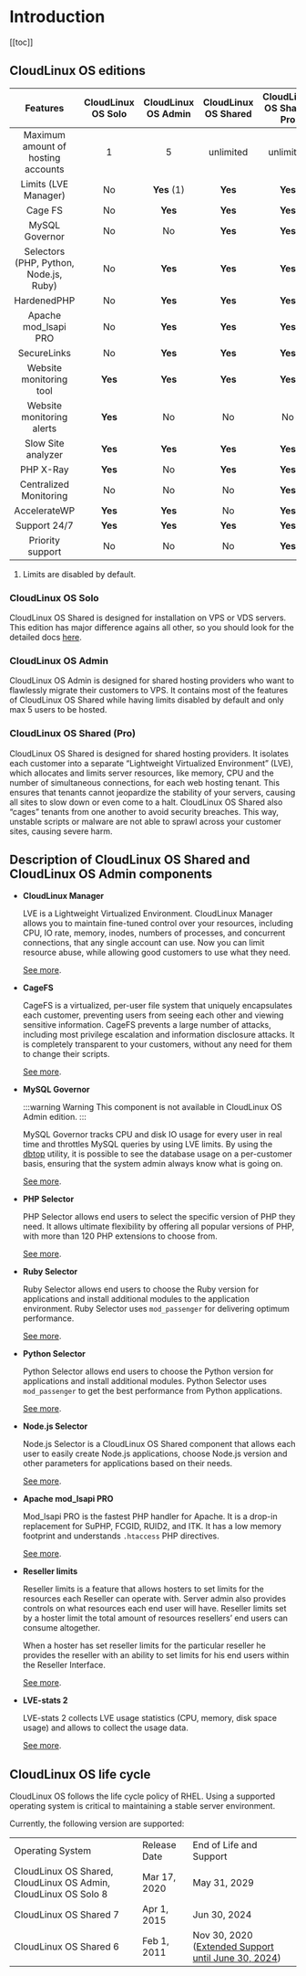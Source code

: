 # Introduction

[[toc]]

## CloudLinux OS editions

|**Features**|**CloudLinux OS Solo**|**CloudLinux OS Admin**|**CloudLinux OS Shared**|**CloudLinux OS Shared Pro**|
|:-:|:-:|:-:|:-:|:-:|
|Maximum amount of hosting accounts|1|5|unlimited|unlimited|
|Limits (LVE Manager)|No|**Yes** (1)|**Yes**|**Yes**|
|Cage FS|No|**Yes**|**Yes**|**Yes**|
|MySQL Governor|No|No|**Yes**|**Yes**|
|Selectors (PHP, Python, Node.js, Ruby)|No|**Yes**|**Yes**|**Yes**|
|HardenedPHP|No|**Yes**|**Yes**|**Yes**|
|Apache mod_lsapi PRO|No|**Yes**|**Yes**|**Yes**|
|SecureLinks|No|**Yes**|**Yes**|**Yes**|
|Website monitoring tool|**Yes**|**Yes**|**Yes**|**Yes**|
|Website monitoring alerts|**Yes**|No|No|No|
|Slow Site analyzer|**Yes**|**Yes**|**Yes**|**Yes**|
|PHP X-Ray|**Yes**|No|**Yes**|**Yes**|
|Centralized Monitoring|No|No|No|**Yes**|
|AccelerateWP|**Yes**|**Yes**|No|**Yes**|
|Support 24/7|**Yes**|**Yes**|**Yes**|**Yes**|
|Priority support|No|No|No|**Yes**|

1. Limits are disabled by default.

### CloudLinux OS Solo
CloudLinux OS Shared is designed for installation on VPS or VDS servers. 
This edition has major difference agains all other, so you should look for the detailed docs 
[here](https://docs.solo.cloudlinux.com/introduction/).


### CloudLinux OS Admin

CloudLinux OS Admin is designed for shared hosting providers who want to flawlessly migrate their customers to VPS. 
It contains most of the features of CloudLinux OS Shared while having limits disabled by default and only max 5 users to be hosted.

### CloudLinux OS Shared (Pro)

CloudLinux OS Shared is designed for shared hosting providers. 
It isolates each customer into a separate “Lightweight Virtualized Environment” (LVE), 
which allocates and limits server resources, like memory, CPU and the number of simultaneous connections, 
for each web hosting tenant. This ensures that tenants cannot jeopardize the stability of your servers, 
causing all sites to slow down or even come to a halt. CloudLinux OS Shared also “cages” tenants from one another 
to avoid security breaches. This way, unstable scripts or malware are not able to sprawl across your customer sites, 
causing severe harm.


## Description of CloudLinux OS Shared and CloudLinux OS Admin components

* **CloudLinux Manager**

  LVE is a Lightweight Virtualized Environment.
  CloudLinux Manager allows you to maintain fine-tuned control over your resources, 
  including CPU, IO rate, memory, inodes, numbers of processes, and concurrent connections, 
  that any single account can use. Now you can limit resource abuse, while allowing good customers to use what they need.

  [See more](/lve_manager/).

* **CageFS**

    CageFS is a virtualized, per-user file system that uniquely encapsulates each customer, 
    preventing users from seeing each other and viewing sensitive information. CageFS prevents a large number of attacks, 
    including most privilege escalation and information disclosure attacks. It is completely transparent to your customers, 
    without any need for them to change their scripts.

    [See more](/cloudlinux_os_components/#cagefs).
* **MySQL Governor**

    :::warning Warning
        This component is not available in CloudLinux OS Admin edition.
    :::

    MySQL Governor tracks CPU and disk IO usage for every user in real time and throttles MySQL queries by using LVE limits. 
    By using the [dbtop](/command-line_tools/#dbtop) utility, it is possible to see the database usage on a per-customer basis, 
    ensuring that the system admin always know what is going on.

    [See more](/cloudlinux_os_components/#mysql-governor).
* **PHP Selector**

    PHP Selector allows end users to select the specific version of PHP they need. It allows ultimate flexibility by offering all 
    popular versions of PHP, with more than 120 PHP extensions to choose from.

    [See more](/cloudlinux_os_components/#php-selector).
* **Ruby Selector**

    Ruby Selector allows end users to choose the Ruby version for applications and install additional modules 
    to the application environment. Ruby Selector uses `mod_passenger` for delivering optimum performance.

    [See more](/cloudlinux_os_components/#ruby-selector).
* **Python Selector**

    Python Selector allows end users to choose the Python version for applications and install additional modules. 
    Python Selector uses `mod_passenger` to get the best performance from Python applications.

    [See more](/cloudlinux_os_components/#python-selector).
* <span class="notranslate"> **Node.js Selector** </span>

    Node.js Selector is a CloudLinux OS Shared component that allows each user to easily create Node.js applications, 
    choose Node.js version and other parameters for applications based on their needs.

    [See more](/cloudlinux_os_components/#node-js-selector).
* **Apache mod_lsapi PRO**

    Mod_lsapi PRO is the fastest PHP handler for Apache. It is a drop-in replacement for SuPHP, FCGID, RUID2, and ITK. 
    It has a low memory footprint and understands `.htaccess` PHP directives.

    [See more](/cloudlinux_os_components/#apache-mod-lsapi-pro).
* **Reseller limits**

    Reseller limits is a feature that allows hosters to set limits for the resources each Reseller can operate with. 
    Server admin also provides controls on what resources each end user will have. Reseller limits set by a hoster 
    limit the total amount of resources resellers’ end users can consume altogether.

    When a hoster has set reseller limits for the particular reseller he provides the reseller with an ability to 
    set limits for his end users within the Reseller Interface.

    [See more](/cloudlinux_os_components/#reseller-limits).
* <span class="notranslate"> **LVE-stats 2** </span>

    <span class="notranslate"> LVE-stats 2 </span> collects LVE usage statistics (CPU, memory, disk space usage) 
   and allows to collect the usage data.

    [See more](/cloudlinux_os_components/#lve-stats-2).



## CloudLinux OS life cycle

CloudLinux OS follows the life cycle policy of RHEL. 
Using a supported operating system is critical to maintaining a stable server environment.

Currently, the following version are supported:

| |  | |
|-|--|-|
|Operating System | Release Date| End of Life and Support|
|CloudLinux OS Shared, CloudLinux OS Admin, CloudLinux OS Solo 8 | Mar 17, 2020 | May 31, 2029 |
|CloudLinux OS Shared 7 | Apr 1, 2015 | Jun 30, 2024 |
|CloudLinux OS Shared 6 | Feb 1, 2011 | Nov 30, 2020 ([Extended Support until June 30, 2024](https://docs.cln.cloudlinux.com/billing/#cloudlinux-os-6-extended-lifecycle-support)) |
